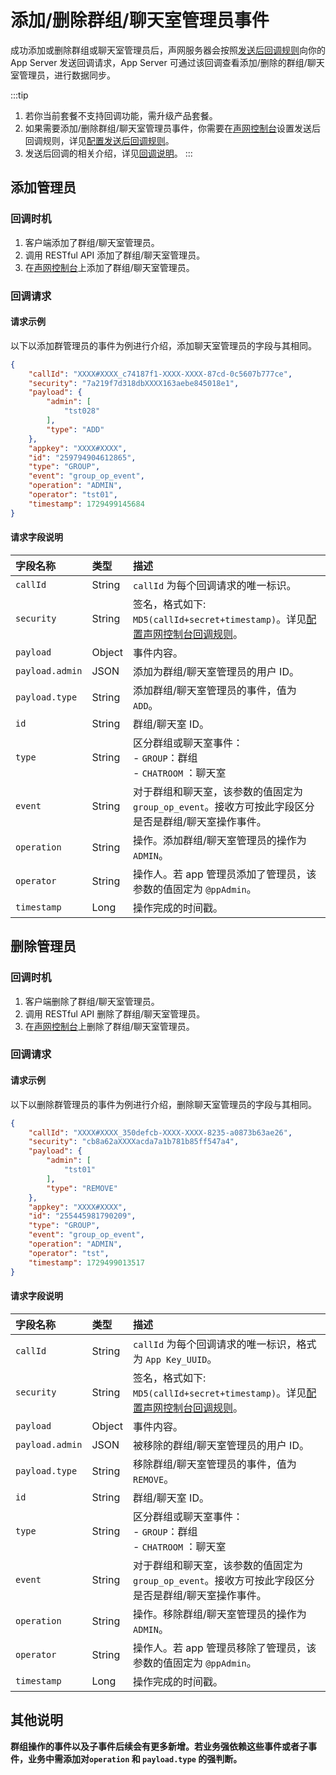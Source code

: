 # 添加/删除群组/聊天室管理员事件 

成功添加或删除群组或聊天室管理员后，声网服务器会按照[发送后回调规则](callback_postsending.html#发送后回调规则)向你的 App Server 发送回调请求，App Server 可通过该回调查看添加/删除的群组/聊天室管理员，进行数据同步。

:::tip
1. 若你当前套餐不支持回调功能，需升级产品套餐。
2. 如果需要添加/删除群组/聊天室管理员事件，你需要在[声网控制台](https://console.shengwang.cn/overview)设置发送后回调规则，详见[配置发送后回调规则](callback_postsending.html#发送后回调规则)。
3. 发送后回调的相关介绍，详见[回调说明](/docs/sdk/server-side/callback_postsending.html)。
:::

## 添加管理员
 
### 回调时机

1. 客户端添加了群组/聊天室管理员。
2. 调用 RESTful API 添加了群组/聊天室管理员。
3. 在[声网控制台](https://console.shengwang.cn/overview)上添加了群组/聊天室管理员。 

### 回调请求

#### 请求示例

以下以添加群管理员的事件为例进行介绍，添加聊天室管理员的字段与其相同。

```json
{
	"callId": "XXXX#XXXX_c74187f1-XXXX-XXXX-87cd-0c5607b777ce",
	"security": "7a219f7d318dbXXXX163aebe845018e1",
	"payload": {
		"admin": [
			"tst028"
		],
		"type": "ADD"
	},
	"appkey": "XXXX#XXXX",
	"id": "259794904612865",
	"type": "GROUP",
	"event": "group_op_event",
	"operation": "ADMIN",
	"operator": "tst01",
	"timestamp": 1729499145684
}
```

#### 请求字段说明

| 字段名称         | 类型   | 描述                                                         |
| :------------- | :----- | :----------------------------------------------------------- |
| `callId`       | String | `callId` 为每个回调请求的唯一标识。 | 
| `security`     | String | 签名，格式如下: `MD5(callId+secret+timestamp)`。详见[配置声网控制台回调规则](callback_postsending.html#发送后回调规则)。|
| `payload`       | Object | 事件内容。                                                     |
| `payload.admin`| JSON   | 添加为群组/聊天室管理员的用户 ID。 | 
| `payload.type` | String | 添加群组/聊天室管理员的事件，值为 `ADD`。  | 
| `id`           | String | 群组/聊天室 ID。                                                 |
| `type`         | String | 区分群组或聊天室事件：<br/> - `GROUP`：群组 <br/> - `CHATROOM` ：聊天室     |
| `event`        | String | 对于群组和聊天室，该参数的值固定为 `group_op_event`。接收方可按此字段区分是否是群组/聊天室操作事件。 |
| `operation`    | String | 操作。添加群组/聊天室管理员的操作为 `ADMIN`。 |
| `operator`     | String | 操作人。若 app 管理员添加了管理员，该参数的值固定为 `@ppAdmin`。        |
| `timestamp`    | Long   | 操作完成的时间戳。      | 


## 删除管理员
 
### 回调时机

1. 客户端删除了群组/聊天室管理员。
2. 调用 RESTful API 删除了群组/聊天室管理员。
3. 在[声网控制台](https://console.shengwang.cn/overview)上删除了群组/聊天室管理员。 

### 回调请求

#### 请求示例

以下以删除群管理员的事件为例进行介绍，删除聊天室管理员的字段与其相同。

```json
{
	"callId": "XXXX#XXXX_350defcb-XXXX-XXXX-8235-a0873b63ae26",
	"security": "cb8a62aXXXXacda7a1b781b85ff547a4",
	"payload": {
		"admin": [
			"tst01"
		],
		"type": "REMOVE"
	},
	"appkey": "XXXX#XXXX",
	"id": "255445981790209",
	"type": "GROUP",
	"event": "group_op_event",
	"operation": "ADMIN",
	"operator": "tst",
	"timestamp": 1729499013517
}
```

#### 请求字段说明

| 字段名称         | 类型   | 描述                                                         |
| :------------- | :----- | :----------------------------------------------------------- |
| `callId`       | String | `callId` 为每个回调请求的唯一标识，格式为 `App Key_UUID`。 | 
| `security`     | String | 签名，格式如下: `MD5(callId+secret+timestamp)`。详见[配置声网控制台回调规则](callback_postsending.html#发送后回调规则)。|
| `payload`       | Object | 事件内容。                                                     |
| `payload.admin`| JSON   | 被移除的群组/聊天室管理员的用户 ID。 | 
| `payload.type` | String | 移除群组/聊天室管理员的事件，值为 `REMOVE`。    | 
| `id`           | String | 群组/聊天室 ID。                                                 |
| `type`         | String | 区分群组或聊天室事件：<br/> - `GROUP`：群组 <br/> - `CHATROOM` ：聊天室     |
| `event`        | String | 对于群组和聊天室，该参数的值固定为 `group_op_event`。接收方可按此字段区分是否是群组/聊天室操作事件。 |
| `operation`    | String | 操作。移除群组/聊天室管理员的操作为 `ADMIN`。 |
| `operator`     | String | 操作人。若 app 管理员移除了管理员，该参数的值固定为 `@ppAdmin`。         |
| `timestamp`    | Long   | 操作完成的时间戳。      |

## 其他说明

**群组操作的事件以及子事件后续会有更多新增。若业务强依赖这些事件或者子事件，业务中需添加对`operation` 和 `payload.type` 的强判断。**







